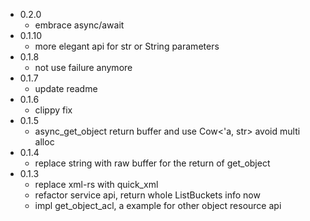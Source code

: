 * 0.2.0
	* embrace async/await
* 0.1.10
	* more elegant api for str or String parameters
* 0.1.8
	* not use failure anymore
* 0.1.7
	* update readme
* 0.1.6
	* clippy fix
* 0.1.5
    * async_get_object return buffer and use Cow<'a, str> avoid multi alloc
* 0.1.4
	* replace string with raw buffer for the return of get_object
* 0.1.3
	* replace xml-rs with quick_xml
	* refactor service api, return whole ListBuckets info now
	* impl get_object_acl, a example for other object resource api
